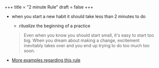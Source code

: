 +++
title = "2 minute Rule"
draft = false
+++

-   when you start a new habit it should take less than 2 minutes to do

    -   _ritualize_ the beginning of a practice

    > Even when you know you should start small, it's easy to start too big. When
    > you dream about making a change, excitement inevitably takes over and you end
    > up trying to do too much too soon.

-   [More examples regarding this rule](https://jamesclear.com/how-to-stop-procrastinating)
